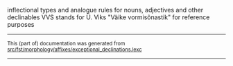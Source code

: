inflectional types and analogue rules for nouns, adjectives and other declinables
VVS stands for Ü. Viks "Väike vormisõnastik" for reference purposes

* * *

<small>This (part of) documentation was generated from [src/fst/morphology/affixes/exceptional_declinations.lexc](https://github.com/giellalt/lang-est-x-plamk/blob/main/src/fst/morphology/affixes/exceptional_declinations.lexc)</small>

---

